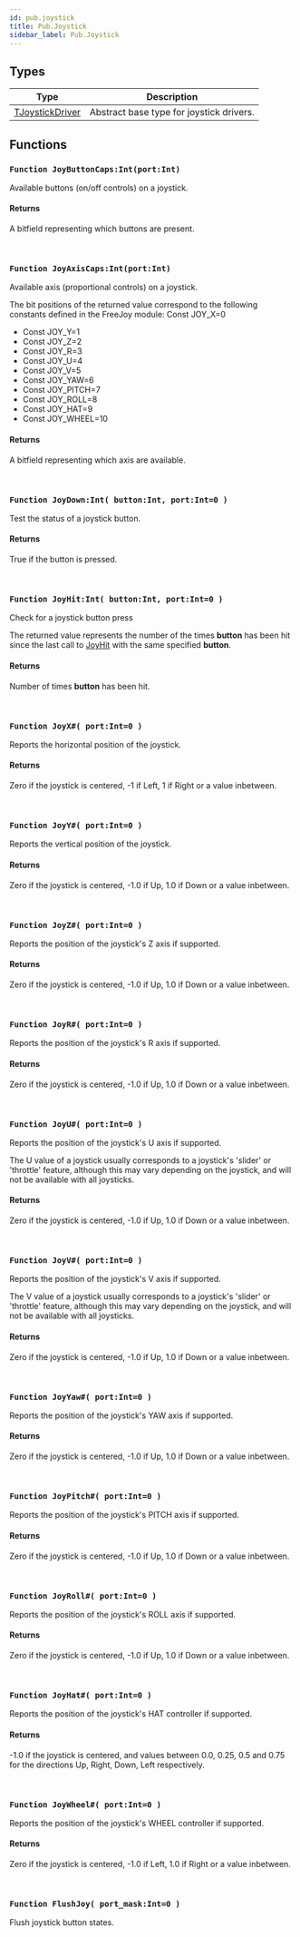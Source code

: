 ```yaml
---
id: pub.joystick
title: Pub.Joystick
sidebar_label: Pub.Joystick
---
```



## Types
| Type | Description |
|---|---|
| [TJoystickDriver](../../pub/pub.joystick/tjoystickdriver) | Abstract base type for joystick drivers. |

## Functions

### `Function JoyButtonCaps:Int(port:Int)`

Available buttons (on/off controls) on a joystick.

#### Returns
A bitfield representing which buttons are present.


<br/>

### `Function JoyAxisCaps:Int(port:Int)`

Available axis (proportional controls) on a joystick.


The bit positions of the returned value correspond to the following constants defined
in the FreeJoy module: Const JOY_X=0
* Const JOY_Y=1
* Const JOY_Z=2
* Const JOY_R=3
* Const JOY_U=4
* Const JOY_V=5
* Const JOY_YAW=6
* Const JOY_PITCH=7
* Const JOY_ROLL=8
* Const JOY_HAT=9
* Const JOY_WHEEL=10


#### Returns
A bitfield representing which axis are available.


<br/>

### `Function JoyDown:Int( button:Int, port:Int=0 )`

Test the status of a joystick button.

#### Returns
True if the button is pressed.


<br/>

### `Function JoyHit:Int( button:Int, port:Int=0 )`

Check for a joystick button press


The returned value represents the number of the times <b>button</b> has been hit since
the last call to [JoyHit](../../pub/pub.joystick/#function-joyhitint-buttonint-portint0-) with the same specified <b>button</b>.


#### Returns
Number of times <b>button</b> has been hit.


<br/>

### `Function JoyX#( port:Int=0 )`

Reports the horizontal position of the joystick.

#### Returns
Zero if the joystick is centered, -1 if Left, 1 if Right or a value inbetween.


<br/>

### `Function JoyY#( port:Int=0 )`

Reports the vertical position of the joystick.

#### Returns
Zero if the joystick is centered, -1.0 if Up, 1.0 if Down or a value inbetween.


<br/>

### `Function JoyZ#( port:Int=0 )`

Reports the position of the joystick's Z axis if supported.

#### Returns
Zero if the joystick is centered, -1.0 if Up, 1.0 if Down or a value inbetween.


<br/>

### `Function JoyR#( port:Int=0 )`

Reports the position of the joystick's R axis if supported.

#### Returns
Zero if the joystick is centered, -1.0 if Up, 1.0 if Down or a value inbetween.


<br/>

### `Function JoyU#( port:Int=0 )`

Reports the position of the joystick's U axis if supported.


The U value of a joystick usually corresponds to a joystick's 'slider' or 'throttle' feature, although this may vary depending on the joystick, and will not be available with all joysticks.


#### Returns
Zero if the joystick is centered, -1.0 if Up, 1.0 if Down or a value inbetween.


<br/>

### `Function JoyV#( port:Int=0 )`

Reports the position of the joystick's V axis if supported.


The V value of a joystick usually corresponds to a joystick's 'slider' or 'throttle' feature, although this may vary depending on the joystick, and will not be available with all joysticks.


#### Returns
Zero if the joystick is centered, -1.0 if Up, 1.0 if Down or a value inbetween.


<br/>

### `Function JoyYaw#( port:Int=0 )`

Reports the position of the joystick's YAW axis if supported.

#### Returns
Zero if the joystick is centered, -1.0 if Up, 1.0 if Down or a value inbetween.


<br/>

### `Function JoyPitch#( port:Int=0 )`

Reports the position of the joystick's PITCH axis if supported.

#### Returns
Zero if the joystick is centered, -1.0 if Up, 1.0 if Down or a value inbetween.


<br/>

### `Function JoyRoll#( port:Int=0 )`

Reports the position of the joystick's ROLL axis if supported.

#### Returns
Zero if the joystick is centered, -1.0 if Up, 1.0 if Down or a value inbetween.


<br/>

### `Function JoyHat#( port:Int=0 )`

Reports the position of the joystick's HAT controller if supported.

#### Returns
-1.0 if the joystick is centered, and values between 0.0, 0.25, 0.5 and 0.75 for the directions Up, Right, Down, Left respectively.


<br/>

### `Function JoyWheel#( port:Int=0 )`

Reports the position of the joystick's WHEEL controller if supported.

#### Returns
Zero if the joystick is centered, -1.0 if Left, 1.0 if Right or a value inbetween.


<br/>

### `Function FlushJoy( port_mask:Int=0 )`

Flush joystick button states.

<br/>

